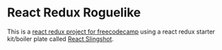 # React Redux Roguelike

This is a [react redux project for freecodecamp](https://www.freecodecamp.com/challenges/build-a-roguelike-dungeon-crawler-game) using a react redux starter kit/boiler plate called [React Slingshot](https://github.com/coryhouse/react-slingshot).

<!---
















TODO
==-=-=-

weapon component
User Story: I have a weapon. I can pick up a better weapon. 



User Story: I can pick up health items.

User Story: All the items are arranged at random.

User Story: I do damage based off of my level and my weapon. 

User Story: When I find and beat the boss, I win.

death in componentWillUpdate



low priority
-=-=-=-=-==-
improve altar/item spawning
constants - they do not have to be from another file
each component/container has its own scss file
add mobs to preloader and items
credit sounds
attribute component
H - help me screen : shows what attributes do, floors till boss, etc
when you hover attribute the normal hover text creates a mouse over box to display how that stat is currently affecting you 		and.. how +1 will affect you
stat upgrade prices are not dependent on the current stat level but the number of times it has been upgraded
remove bootstrap
disable potions clicks if weapon inventory screen is open


stats
strength*		melee dmg*	tiny life*
agility	    	tiny damage*	dodge chance*
vitality		max life*	hp regen after battle*
intelligence  	max mana	mp regen after battle*



1rat			
1goblin		
2slime		
2ghoul		
3troll		
3ogre		
4golem		
4soultaker	
5wyvern		
5dragon		

6terrgoth	

0	Dagger
1	Knife	Club
2	Axe	Sceptre	
3		Glaive	Katana
4	LongSword	Staff
5	Spiked Club	BattleAxe



			DMG	DOG	HP	MP
Dagger		2			3
Knife		3	10		
Club		5		5	
Axe			5		10	
Sceptre		6			15
Glaive		8	14		
Spiked Club	10		20	
Longsword	11		30	
Staff		9			40
Katana		12	18		
Battle Axe	14		50	






Spells

1	next attack does 33% more damage
2	heal 7% to 19%
3	+15% dodge chance for 5 attacks







Should I check if action can go through before action function call or in action creator?
Should I calculate in action creators and only pass new values in reducers?




-->